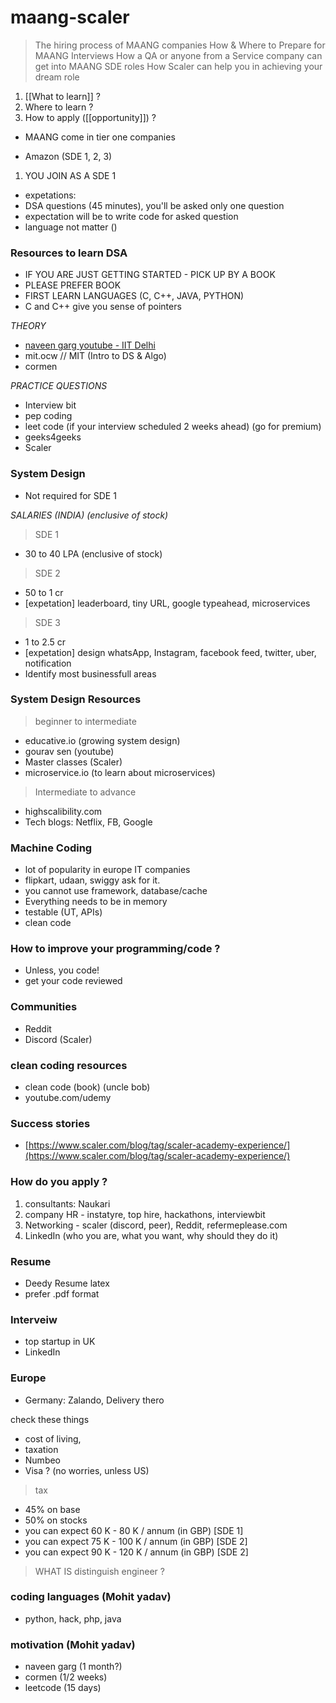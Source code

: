# maang-scaler

>   The hiring process of MAANG companies
>  How & Where to Prepare for MAANG Interviews
>  How a QA or anyone from a Service company can get into MAANG SDE roles
>  How Scaler can help you in achieving your dream role


1. [[What to learn]] ?
3. Where to learn ?
4. How to apply ([[opportunity]]) ?


- MAANG come in tier one companies

- Amazon (SDE 1, 2, 3)

1. YOU JOIN AS A SDE 1
- expetations:
- DSA questions (45 minutes), you'll be asked only one question
- expectation will be to write code for asked question
- language not matter ()

### Resources to learn DSA
- IF YOU ARE JUST GETTING STARTED - PICK UP BY A BOOK
- PLEASE PREFER BOOK
- FIRST LEARN LANGUAGES (C, C++, JAVA, PYTHON)
- C and C++ give you sense of pointers


*THEORY*
- [naveen garg youtube - IIT Delhi](https://www.youtube.com/playlist?list=PLBF3763AF2E1C572F)
- mit.ocw // MIT (Intro to DS & Algo)
- cormen

*PRACTICE QUESTIONS*
- Interview bit
- pep coding
- leet code (if your interview scheduled 2 weeks ahead) (go for premium)
- geeks4geeks
- Scaler

### System Design
- Not required for SDE 1

*SALARIES (INDIA) (enclusive of stock)*

> SDE 1
- 30 to 40 LPA (enclusive of stock)

> SDE 2
- 50 to 1 cr
- [expetation] leaderboard, tiny URL, google typeahead, microservices

> SDE 3
- 1 to 2.5 cr
- [expetation] design whatsApp, Instagram, facebook feed, twitter, uber, notification
- Identify most businessfull areas

### System Design Resources
> beginner to intermediate
- educative.io (growing system design)
- gourav sen (youtube)
- Master classes (Scaler)
- microservice.io (to learn about microservices)

> Intermediate to advance
- highscalibility.com
- Tech blogs: Netflix, FB, Google


### Machine Coding
- lot of popularity in europe IT companies
- flipkart, udaan, swiggy ask for it.
- you cannot use framework, database/cache
- Everything needs to be in memory
- testable (UT, APIs)
- clean code

### How to improve your programming/code ?
- Unless, you code!
- get your code reviewed

### Communities
- Reddit
- Discord (Scaler)

### clean coding resources
- clean code (book) (uncle bob)
- youtube.com/udemy

### Success stories
- [https://www.scaler.com/blog/tag/scaler-academy-experience/](https://www.scaler.com/blog/tag/scaler-academy-experience/)


### How do you apply ?
1. consultants: Naukari
2. company HR - instatyre, top hire, hackathons, interviewbit
3. Networking - scaler (discord, peer), Reddit, refermeplease.com
4. LinkedIn (who you are, what you want, why should they do it)

### Resume
- Deedy Resume latex
- prefer .pdf format

### Interveiw
- top startup in UK
- LinkedIn

### Europe
- Germany: Zalando, Delivery thero

check these things
- cost of living,
- taxation
- Numbeo
- Visa ? (no worries, unless US)

> tax
- 45% on base
- 50% on stocks
- you can expect 60 K - 80 K / annum (in GBP) [SDE 1]
- you can expect 75 K - 100 K / annum (in GBP) [SDE 2]
- you can expect 90 K - 120 K / annum (in GBP) [SDE 2]


> WHAT IS distinguish engineer ?

### coding languages (Mohit yadav)
- python, hack, php, java

### motivation (Mohit yadav)
- naveen garg (1 month?)
- cormen (1/2 weeks)
- leetcode (15 days)
